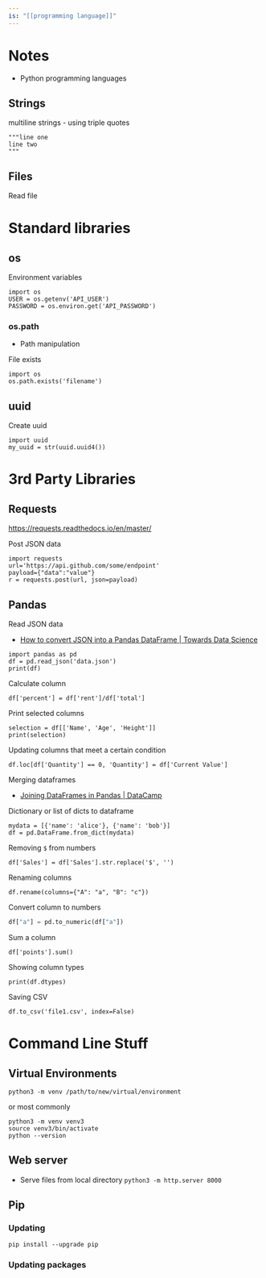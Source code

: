 ```yaml
---
is: "[[programming language]]"
---
```

# Notes
- Python programming languages
## Strings
multiline strings - using triple quotes
```
"""line one
line two
"""
```
## Files
Read file

# Standard libraries
## os
Environment variables
```
import os
USER = os.getenv('API_USER')
PASSWORD = os.environ.get('API_PASSWORD')
```
### os.path
- Path manipulation

File exists
```
import os
os.path.exists('filename')
```
## uuid
Create uuid
```
import uuid
my_uuid = str(uuid.uuid4())
```
# 3rd Party Libraries
## Requests
https://requests.readthedocs.io/en/master/

Post JSON data
```
import requests
url='https://api.github.com/some/endpoint'
payload={"data":"value"}
r = requests.post(url, json=payload)
```

## Pandas
Read JSON data
* [How to convert JSON into a Pandas DataFrame | Towards Data Science](https://towardsdatascience.com/how-to-convert-json-into-a-pandas-dataframe-100b2ae1e0d8)
```
import pandas as pd
df = pd.read_json('data.json')
print(df)
```

Calculate column
```
df['percent'] = df['rent']/df['total']
```

Print selected columns
```
selection = df[['Name', 'Age', 'Height']]
print(selection)
```

Updating columns that meet a certain condition
```
df.loc[df['Quantity'] == 0, 'Quantity'] = df['Current Value']
```

Merging dataframes
* [Joining DataFrames in Pandas | DataCamp](https://www.datacamp.com/community/tutorials/joining-dataframes-pandas)

Dictionary or list of dicts to dataframe
```
mydata = [{'name': 'alice'}, {'name': 'bob'}]
df = pd.DataFrame.from_dict(mydata)
```

Removing `$` from numbers
```
df['Sales'] = df['Sales'].str.replace('$', '')
```

Renaming columns
```
df.rename(columns={"A": "a", "B": "c"})
```

Convert column to numbers
```python
df["a"] = pd.to_numeric(df["a"])
```

Sum a column
```
df['points'].sum()
```

Showing column types
```
print(df.dtypes)
```

Saving CSV
```
df.to_csv('file1.csv', index=False)
```

# Command Line Stuff
## Virtual Environments
```
python3 -m venv /path/to/new/virtual/environment
```
or most commonly
```
python3 -m venv venv3
source venv3/bin/activate
python --version
```

## Web server
* Serve files from local directory
```python3 -m http.server 8000```

## Pip
### Updating
```
pip install --upgrade pip
```

### Updating packages
